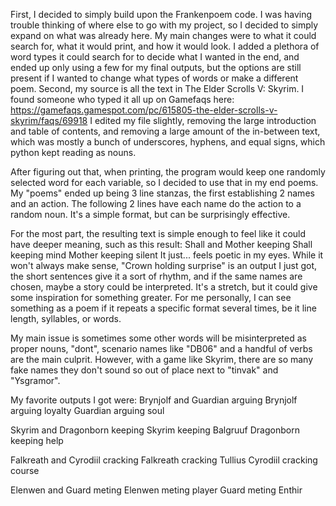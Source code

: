 First, I decided to simply build upon the Frankenpoem code. I was having trouble thinking of where else to go with my project, so I decided to simply expand on what was already here. 
My main changes were to what it could search for, what it would print, and how it would look. 
I added a plethora of word types it could search for to decide what I wanted in the end, and ended up only using a few for my final outputs, but the options are still present if I wanted to change what types of words or make a different poem.
Second, my source is all the text in The Elder Scrolls V: Skyrim. I found someone who typed it all up on Gamefaqs here:
https://gamefaqs.gamespot.com/pc/615805-the-elder-scrolls-v-skyrim/faqs/69918
I edited my file slightly, removing the large introduction and table of contents, and removing a large amount of the in-between text, which was mostly a bunch of underscores, hyphens, and equal signs, which python kept reading as nouns.

After figuring out that, when printing, the program would keep one randomly selected word for each variable, so I decided to use that in my end poems.
My "poems" ended up being 3 line stanzas, the first establishing 2 names and an action. The following 2 lines have each name do the action to a random noun. It's a simple format, but can be surprisingly effective.

For the most part, the resulting text is simple enough to feel like it could have deeper meaning, such as this result:
Shall and Mother keeping
Shall keeping mind
Mother keeping silent
It just... feels poetic in my eyes. While it won't always make sense, "Crown holding surprise" is an output I just got, the short sentences give it a sort of rhythm, and if the same names are chosen, maybe a story could be interpreted. It's a stretch, but it could give some inspiration for something greater.
For me personally, I can see something as a poem if it repeats a specific format several times, be it line length, syllables, or words. 

My main issue is sometimes some other words will be misinterpreted as proper nouns, "dont", scenario names like "DB06" and a handful of verbs are the main culprit. However, with a game like Skyrim, there are so many fake names they don't sound so out of place next to "tinvak" and "Ysgramor".

My favorite outputs I got were:
Brynjolf and Guardian arguing
Brynjolf arguing loyalty
Guardian arguing soul

Skyrim and Dragonborn keeping
Skyrim keeping Balgruuf
Dragonborn keeping help

Falkreath and Cyrodiil cracking
Falkreath cracking Tullius
Cyrodiil cracking course

Elenwen and Guard meting
Elenwen meting player
Guard meting Enthir
